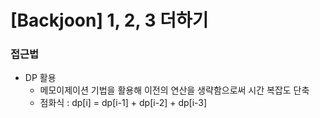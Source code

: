 # [Backjoon] 1, 2, 3 더하기

### 접근법

-   DP 활용
    -   메모이제이션 기법을 활용해 이전의 연산을 생략함으로써 시간 복잡도 단축
    -   점화식 : dp[i] = dp[i-1] + dp[i-2] + dp[i-3]
